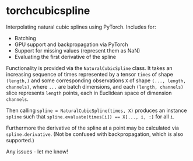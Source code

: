# torchcubicspline
Interpolating natural cubic splines using PyTorch. Includes for:
- Batching
- GPU support and backpropagation via PyTorch
- Support for missing values (represent them as NaN)
- Evaluating the first derivative of the spline

Functionality is provided via the `NaturalCubicSpline` class. It takes an increasing sequence of times represented by a tensor `times` of shape `(length,)` and some corresponding observations `X` of shape `(..., length, channels)`, where `...` are batch dimensions, and each `(length, channels)` slice represents `length` points, each in Euclidean space of dimension `channels`.

Then calling `spline = NaturalCubicSpline(times, X)` produces an instance `spline` such that `spline.evaluate(times[i]) == X[..., i, :]` for all `i`.

Furthermore the derivative of the spline at a point may be calculated via `spline.derivative`. (Not be confused with backpropagation, which is also supported.)

Any issues - let me know!
